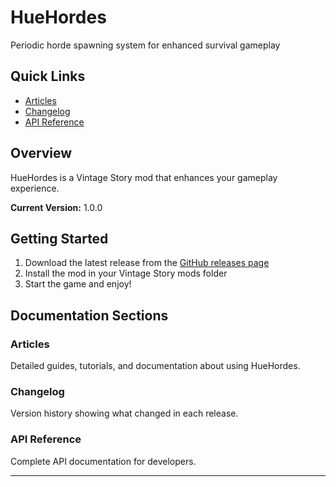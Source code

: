# HueHordes

Periodic horde spawning system for enhanced survival gameplay

## Quick Links

- [Articles](articles/)
- [Changelog](changelog/)
- [API Reference](api/)

## Overview

HueHordes is a Vintage Story mod that enhances your gameplay experience.

**Current Version:** 1.0.0

## Getting Started

1. Download the latest release from the [GitHub releases page](https://github.com/HueByte/VintageHue/releases)
2. Install the mod in your Vintage Story mods folder
3. Start the game and enjoy!

## Documentation Sections

### Articles

Detailed guides, tutorials, and documentation about using HueHordes.

### Changelog

Version history showing what changed in each release.


### API Reference

Complete API documentation for developers.

---
